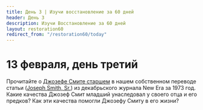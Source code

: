 ```yaml
---
title: Дeнь 3 | Изучи восстановление за 60 дней
header: День 3
description: Изучи Восстановление за 60 дней
layout: restoration60
redirect_from: "/restoration60/today"
---
```


# 13 февраля, день третий

Прочитайте о [Джозефе Смите старшем](articles/joseph_smith_sr) в нашем собственном переводе статьи ([Joseph Smith, Sr.](https://www.churchofjesuschrist.org/study/new-era/1973/12/of-goodly-parents/joseph-smith-sr?lang=eng)) из декабрьского журнала New Era за 1973 год. Какие качества Джозеф Смит младший унаследовал у своего отца и его предков? Как эти качества помогли Джозефу Смиту в его жизни?
